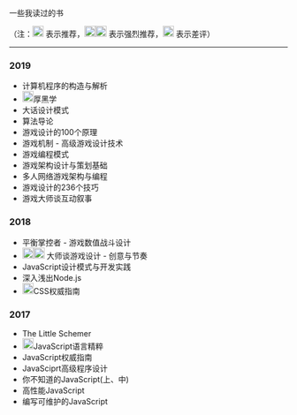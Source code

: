 一些我读过的书

（注：<img src="https://github.githubassets.com/images/icons/emoji/unicode/1f44d.png" width=20px; height=20px;> 表示推荐，<img src="https://github.githubassets.com/images/icons/emoji/unicode/1f44d.png" width=20px; height=20px;><img src="https://github.githubassets.com/images/icons/emoji/unicode/1f44d.png" width=20px; height=20px;> 表示强烈推荐，<img src="https://github.githubassets.com/images/icons/emoji/unicode/274c.png" width=20px; height=20px;> 表示差评）

<hr>

### 2019
* 计算机程序的构造与解析
* <img src="https://github.githubassets.com/images/icons/emoji/unicode/1f44d.png" width=20px; height=20px;>厚黑学
* 大话设计模式
* 算法导论
* 游戏设计的100个原理
* 游戏机制 - 高级游戏设计技术
* 游戏编程模式
* 游戏架构设计与策划基础
* 多人网络游戏架构与编程 
* 游戏设计的236个技巧
* 游戏大师谈互动叙事

### 2018
* 平衡掌控者 - 游戏数值战斗设计
* <img src="https://github.githubassets.com/images/icons/emoji/unicode/1f44d.png" width=20px; height=20px;><img src="https://github.githubassets.com/images/icons/emoji/unicode/1f44d.png" width=20px; height=20px;> 大师谈游戏设计 - 创意与节奏
* JavaScript设计模式与开发实践
* 深入浅出Node.js
* <img src="https://github.githubassets.com/images/icons/emoji/unicode/274c.png" width=20px; height=20px;>CSS权威指南

### 2017
* The Little Schemer
* <img src="https://github.githubassets.com/images/icons/emoji/unicode/1f44d.png" width=20px; height=20px;>JavaScript语言精粹
* JavaScript权威指南
* JavaSciprt高级程序设计
* 你不知道的JavaScript(上、中)
* 高性能JavaScript
* 编写可维护的JavaScript
